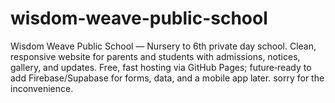 # wisdom-weave-public-school
Wisdom Weave Public School — Nursery to 6th private day school. Clean, responsive website for parents and students with admissions, notices, gallery, and updates. Free, fast hosting via GitHub Pages; future‑ready to add Firebase/Supabase for forms, data, and a mobile app later. sorry for the inconvenience.
